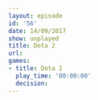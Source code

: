 ```yaml
---
layout: episode
id: '56'
date: 14/09/2017
show: unplayed
title: Dota 2
url: 
games:
- title: Dota 2
  play_time: '00:00:00'
  decision: 
---
```

